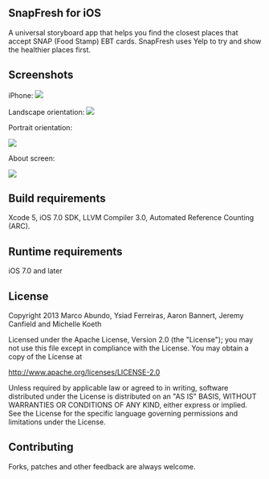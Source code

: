 ## SnapFresh for iOS
A universal storyboard app that helps you find the closest places that accept SNAP (Food Stamp) EBT cards. SnapFresh uses Yelp to try and show the healthier places first.

## Screenshots
iPhone:
![](https://github.com/ysiadf/AllIncomeFoods/raw/master/iOS/Screenshots/screenshot_iphone.png)

Landscape orientation:
![](https://github.com/ysiadf/AllIncomeFoods/raw/master/iOS/Screenshots/screenshot_landscape.png)

Portrait orientation:

![](https://github.com/ysiadf/AllIncomeFoods/raw/master/iOS/Screenshots/screenshot_portrait.png)

About screen:

![](https://github.com/ysiadf/AllIncomeFoods/raw/master/iOS/Screenshots/screenshot_about.png)

## Build requirements
Xcode 5, iOS 7.0 SDK, LLVM Compiler 3.0, Automated Reference Counting (ARC).

## Runtime requirements
iOS 7.0 and later

## License

Copyright 2013 Marco Abundo, Ysiad Ferreiras, Aaron Bannert, Jeremy Canfield and Michelle Koeth

   Licensed under the Apache License, Version 2.0 (the "License");
   you may not use this file except in compliance with the License.
   You may obtain a copy of the License at

   http://www.apache.org/licenses/LICENSE-2.0

   Unless required by applicable law or agreed to in writing, software
   distributed under the License is distributed on an "AS IS" BASIS,
   WITHOUT WARRANTIES OR CONDITIONS OF ANY KIND, either express or implied.
   See the License for the specific language governing permissions and
   limitations under the License.

## Contributing
Forks, patches and other feedback are always welcome.